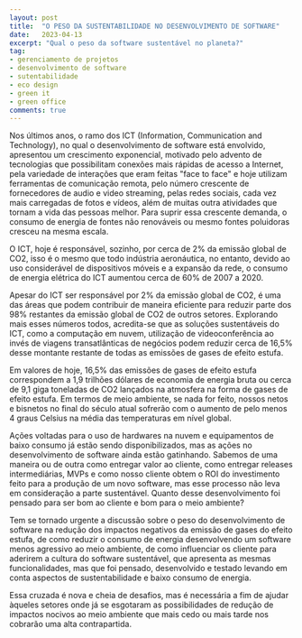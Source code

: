 ```yaml
---
layout: post
title:  "O PESO DA SUSTENTABILIDADE NO DESENVOLVIMENTO DE SOFTWARE"
date:   2023-04-13
excerpt: "Qual o peso da software sustentável no planeta?"
tag:
- gerenciamento de projetos
- desenvolvimento de software
- sutentabilidade
- eco design
- green it
- green office
comments: true
---
```

Nos últimos anos, o ramo dos ICT (Information, Communication and Technology), no qual o desenvolvimento de software está envolvido, apresentou um crescimento exponencial, motivado pelo advento de tecnologias que possibilitam conexões mais rápidas de acesso a Internet, pela variedade de interações que eram feitas "face to face" e hoje utilizam ferramentas de comunicação remota, pelo número crescente de fornecedores de audio e video streaming, pelas redes sociais, cada vez mais carregadas de fotos e vídeos, além de muitas outra atividades que tornam a vida das pessoas melhor. Para suprir essa crescente demanda, o consumo de energia de fontes não renováveis ou mesmo fontes poluidoras cresceu na mesma escala.

O ICT, hoje é responsável, sozinho, por cerca de 2% da emissão global de CO2, isso é o mesmo que todo indústria aeronáutica, no entanto, devido ao uso considerável de dispositivos móveis e a expansão da rede, o consumo de energia elétrica do ICT aumentou cerca de 60% de 2007 a 2020.

Apesar do ICT ser responsável por 2% da emissão global de CO2, é uma das áreas que podem contribuir de maneira eficiente para reduzir parte dos 98% restantes da emissão global de CO2 de outros setores. Explorando mais esses números todos, acredita-se que as soluções sustentáveis do ICT, como a computação em nuvem, utilização de videoconferência ao invés de viagens transatlânticas de negócios podem reduzir cerca de 16,5% desse montante restante de todas as emissões de gases de efeito estufa.

Em valores de hoje, 16,5% das emissões de gases de efeito estufa correspondem a 1,9 trilhões dólares de economia de energia bruta ou cerca de 9,1 giga toneladas de CO2 lançados na atmosfera na forma de gases de efeito estufa. Em termos de meio ambiente, se nada for feito, nossos netos e bisnetos no final do século atual sofrerão com o aumento de pelo menos 4 graus Celsius na média das temperaturas em nível global.

Ações voltadas para o uso de hardwares na nuvem e equipamentos de baixo consumo já estão sendo disponibilizados, mas as ações no desenvolvimento de software ainda estão gatinhando. Sabemos de uma maneira ou de outra como entregar valor ao cliente, como entregar releases intermediárias, MVPs e como nosso cliente obtem o ROI do investimento feito para a produção de um novo software, mas esse processo não leva em consideração a parte sustentável. Quanto desse desenvolvimento foi pensado para ser bom ao cliente e bom para o meio ambiente?

Tem se tornado urgente a discussão sobre o peso do desenvolvimento de software na redução dos impactos negativos da emissão de gases do efeito estufa, de como reduzir o consumo de energia desenvolvendo um software menos agressivo ao meio ambiente, de como influenciar os cliente para aderirem a cultura do software sustentável, que apresenta as mesmas funcionalidades, mas que foi pensado, desenvolvido e testado levando em conta aspectos de sustentabilidade e baixo consumo de energia.

Essa cruzada é nova e cheia de desafios, mas é necessária a fim de ajudar àqueles setores onde já se esgotaram as possibilidades de redução de impactos nocivos ao meio ambiente que mais cedo ou mais tarde nos cobrarão uma alta contrapartida.